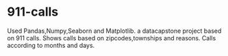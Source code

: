 # 911-calls
Used Pandas,Numpy,Seaborn and Matplotlib.
a datacapstone project based on 911 calls.
Shows calls based on zipcodes,townships and reasons.
Calls according to months and days.
